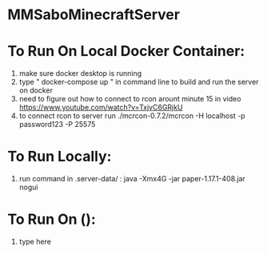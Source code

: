 # MMSaboMinecraftServer

To Run On Local Docker Container:
===
1. make sure docker desktop is running
2. type " docker-compose up " in command line to build and run the server on docker
3. need to figure out how to connect to rcon arount minute 15 in video https://www.youtube.com/watch?v=TxjvC6GRjkU
4. to connect rcon to server run  ./mcrcon-0.7.2/mcrcon -H localhost -p password123 -P 25575

To Run Locally:
===
1. run command in .server-data/  :   java -Xmx4G -jar paper-1.17.1-408.jar nogui


To Run On ():
===
1. type here

